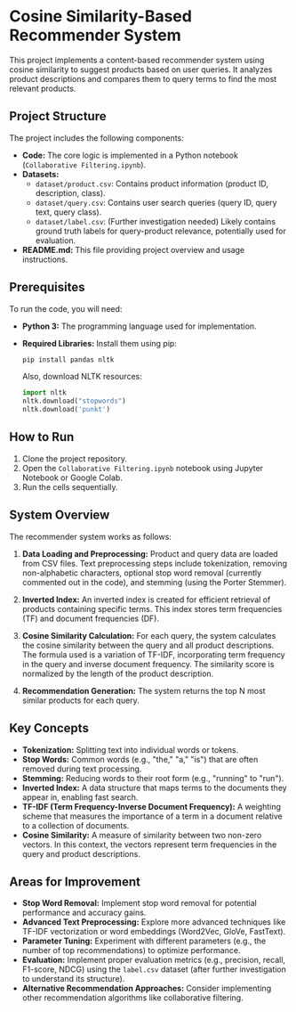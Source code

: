 # Cosine Similarity-Based Recommender System

This project implements a content-based recommender system using cosine similarity to suggest products based on user queries. It analyzes product descriptions and compares them to query terms to find the most relevant products.

## Project Structure

The project includes the following components:

*   **Code:** The core logic is implemented in a Python notebook (`Collaborative Filtering.ipynb`).
*   **Datasets:**
    *   `dataset/product.csv`: Contains product information (product ID, description, class).
    *   `dataset/query.csv`: Contains user search queries (query ID, query text, query class).
    *   `dataset/label.csv`: (Further investigation needed) Likely contains ground truth labels for query-product relevance, potentially used for evaluation.
*   **README.md:** This file providing project overview and usage instructions.

## Prerequisites

To run the code, you will need:

*   **Python 3:** The programming language used for implementation.
*   **Required Libraries:** Install them using pip:

    ```bash
    pip install pandas nltk
    ```

    Also, download NLTK resources:

    ```python
    import nltk
    nltk.download("stopwords")
    nltk.download('punkt')
    ```

## How to Run

1.  Clone the project repository.
2.  Open the `Collaborative Filtering.ipynb` notebook using Jupyter Notebook or Google Colab.
3.  Run the cells sequentially.

## System Overview

The recommender system works as follows:

1.  **Data Loading and Preprocessing:** Product and query data are loaded from CSV files. Text preprocessing steps include tokenization, removing non-alphabetic characters, optional stop word removal (currently commented out in the code), and stemming (using the Porter Stemmer).

2.  **Inverted Index:** An inverted index is created for efficient retrieval of products containing specific terms. This index stores term frequencies (TF) and document frequencies (DF).

3.  **Cosine Similarity Calculation:** For each query, the system calculates the cosine similarity between the query and all product descriptions. The formula used is a variation of TF-IDF, incorporating term frequency in the query and inverse document frequency. The similarity score is normalized by the length of the product description.

4.  **Recommendation Generation:** The system returns the top N most similar products for each query.

## Key Concepts

*   **Tokenization:** Splitting text into individual words or tokens.
*   **Stop Words:** Common words (e.g., "the," "a," "is") that are often removed during text processing.
*   **Stemming:** Reducing words to their root form (e.g., "running" to "run").
*   **Inverted Index:** A data structure that maps terms to the documents they appear in, enabling fast search.
*   **TF-IDF (Term Frequency-Inverse Document Frequency):** A weighting scheme that measures the importance of a term in a document relative to a collection of documents.
*   **Cosine Similarity:** A measure of similarity between two non-zero vectors. In this context, the vectors represent term frequencies in the query and product descriptions.

## Areas for Improvement

*   **Stop Word Removal:** Implement stop word removal for potential performance and accuracy gains.
*   **Advanced Text Preprocessing:** Explore more advanced techniques like TF-IDF vectorization or word embeddings (Word2Vec, GloVe, FastText).
*   **Parameter Tuning:** Experiment with different parameters (e.g., the number of top recommendations) to optimize performance.
*   **Evaluation:** Implement proper evaluation metrics (e.g., precision, recall, F1-score, NDCG) using the `label.csv` dataset (after further investigation to understand its structure).
*   **Alternative Recommendation Approaches:** Consider implementing other recommendation algorithms like collaborative filtering.
